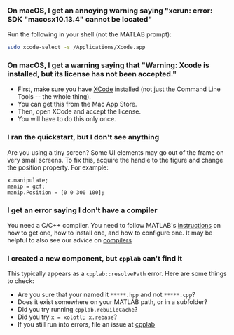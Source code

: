 
### On macOS, I get an annoying warning saying "xcrun: error: SDK "macosx10.13.4" cannot be located"

Run the following in your shell (not the MATLAB prompt):

```bash
sudo xcode-select -s /Applications/Xcode.app
```

### On macOS, I get a warning saying that "Warning: Xcode is installed, but its license has not been accepted."

* First, make sure you have [XCode](https://developer.apple.com/xcode/) installed (not just the Command Line Tools -- the whole thing).
* You can get this from the Mac App Store.
* Then, open XCode and accept the license.
* You will have to do this only once.

### I ran the quickstart, but I don't see anything

Are you using a tiny screen? Some UI elements may go out of the frame on very small screens. To fix this, acquire the handle to the figure and change the position property. For example:

```
x.manipulate;
manip = gcf;
manip.Position = [0 0 300 100];
```

### I get an error saying I don't have a compiler

You need a C/C++ compiler. You need to follow MATLAB's
[instructions](https://www.mathworks.com/support/compilers.html)
on how to get one, how to install one, and how to configure one.
It may be helpful to also see our advice on [compilers](how-to/install-configure.md)

### I created a new component, but `cpplab` can't find it

This typically appears as a `cpplab::resolvePath` error. Here are some things to check:

* Are you sure that your named it `*****.hpp` and not `*****.cpp`?
* Does it exist somewhere on your MATLAB path, or in a subfolder?
* Did you try running `cpplab.rebuildCache`?
* Did you try `x = xolotl; x.rebase`?
* If you still run into errors, file an issue at [cpplab](https://github.com/sg-s/cpplab/issues/)
